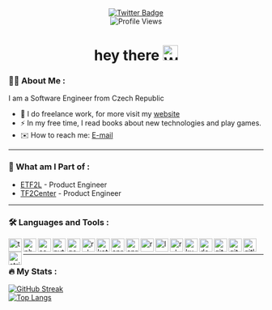 <div class="header" align="center">
  <div id="badges">
    <a href="https://twitter.com/vciernava">
      <img src="https://img.shields.io/badge/Twitter-blue?style=for-the-badge&logo=twitter&logoColor=white" alt="Twitter Badge"/>
    </a>
  </div>
  <img src="https://komarev.com/ghpvc/?username=vciernava&style=flat-square&color=blue" alt="Profile Views"/>
  <h1>
    hey there
    <img src="https://media.giphy.com/media/hvRJCLFzcasrR4ia7z/giphy.gif" width="30px" style="display: inline-block;" alt="Wave" />
  </h1>
</div>

### 👨‍💻 About Me :
I am a Software Engineer from Czech Republic
- 💼 I do freelance work, for more visit my [website](https://www.viktorciernava.eu/)
- ⚡ In my free time, I read books about new technologies and play games.
- ✉️ How to reach me: [E-mail](mailto://contact@viktorciernava.eu)
---

### 🚀 What am I Part of :
- [ETF2L](https://etf2l.org/) - Product Engineer
- [TF2Center](https://tf2center.com/) - Product Engineer
---

### 🛠️ Languages and Tools :
<div>
  <img align="left" width="26px" src="https://cdn.simpleicons.org/typescript/white" alt="typescript">
  <img align="left" width="26px" src="https://cdn.simpleicons.org/php/white" alt="php">
  <img align="left" width="26px" src="https://cdn.simpleicons.org/csharp/white" alt="csharp">
  <img align="left" width="26px" src="https://cdn.simpleicons.org/python/white" alt="python">
  <img align="left" width="26px" src="https://cdn.simpleicons.org/go/white" alt="go">
  <img align="left" width="26px" src="https://cdn.simpleicons.org/ruby/white" alt="ruby">
  <img align="left" width="26px" src="https://cdn.simpleicons.org/kotlin/white" alt="kotlin">
  <img align="left" width="26px" src="https://cdn.simpleicons.org/spring/white" alt="spring">
  <img align="left" width="26px" src="https://cdn.simpleicons.org/springboot/white" alt="springboot">
  <img align="left" width="26px" src="https://cdn.simpleicons.org/react/white" alt="react">
  <img align="left" width="26px" src="https://cdn.simpleicons.org/laravel/white" alt="laravel">
  <img align="left" width="26px" src="https://cdn.simpleicons.org/rubyonrails/white" alt="rubyonrails">
  <img align="left" width="26px" src="https://cdn.simpleicons.org/kubernetes/white" alt="kubernetes">
  <img align="left" width="26px" src="https://cdn.simpleicons.org/docker/white" alt="docker">
  <img align="left" width="26px" src="https://cdn.simpleicons.org/git/white" alt="git">
  <img align="left" width="26px" src="https://cdn.simpleicons.org/github/white" alt="github">
  <img align="left" width="26px" src="https://cdn.simpleicons.org/gitlab/white" alt="gitlab">
  <img align="left" width="26px" src="https://cdn.simpleicons.org/stripe/white" alt="stripe">
</div><br />


---

### 🔥 My Stats :
[![GitHub Streak](https://streak-stats.demolab.com?user=vciernava&theme=dark&theme=highcontrast)](https://git.io/streak-stats)<br />
[![Top Langs](https://github-readme-stats.vercel.app/api/top-langs/?username=vciernava&layout=compact&theme=vision-friendly-dark&PAT_1=true)](https://github.com/anuraghazra/github-readme-stats)
